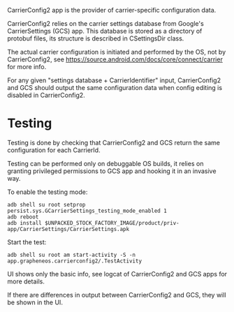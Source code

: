 CarrierConfig2 app is the provider of carrier-specific configuration data.

CarrierConfig2 relies on the carrier settings database from Google's CarrierSettings (GCS) app. 
This database is stored as a directory of protobuf files, its structure is described in CSettingsDir 
class.

The actual carrier configuration is initiated and performed by the OS, not by CarrierConfig2, see
https://source.android.com/docs/core/connect/carrier for more info.

For any given "settings database + CarrierIdentifier" input, CarrierConfig2 and GCS should output
the same configuration data when config editing is disabled in CarrierConfig2.

# Testing 

Testing is done by checking that CarrierConfig2 and GCS return the same configuration for each
CarrierId.

Testing can be performed only on debuggable OS builds, it relies on granting privileged permissions 
to GCS app and hooking it in an invasive way.

To enable the testing mode:
```
adb shell su root setprop persist.sys.GCarrierSettings_testing_mode_enabled 1
adb reboot
adb install $UNPACKED_STOCK_FACTORY_IMAGE/product/priv-app/CarrierSettings/CarrierSettings.apk
```

Start the test:
```
adb shell su root am start-activity -S -n app.grapheneos.carrierconfig2/.TestActivity
```

UI shows only the basic info, see logcat of CarrierConfig2 and GCS apps for more details.

If there are differences in output between CarrierConfig2 and GCS, they will be shown in the UI.
